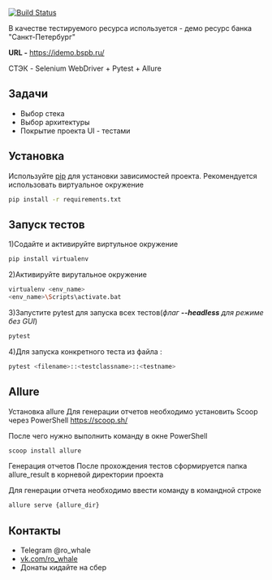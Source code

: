 [![Build Status](https://travis-ci.org/zankrus/diploma_worke.svg?branch=master)](https://travis-ci.org/zankrus/diploma_worke)


В качестве тестируемого ресурса используется - демо ресурс банка "Санкт-Петербург"

**URL -** https://idemo.bspb.ru/

СТЭК - Selenium WebDriver + Pytest + Allure

## Задачи

- Выбор стека
- Выбор архитектуры
- Покрытие проекта UI - тестами

## Установка

Используйте  [pip](https://pip.pypa.io/en/stable/) для установки зависимостей проекта. Рекомендуется использовать
виртуальное окружение

```bash
pip install -r requirements.txt
```
## Запуск тестов
1)Содайте и активируйте виртульное окружение

```bash
pip install virtualenv
```

2)Активируйте вирутальное окружение
```bash
virtualenv <env_name>
<env_name>\Scripts\activate.bat
```

3)Запустите pytest для запуска всех тестов(*флаг **--headless** для режиме без GUI*)
```bash
pytest
```
4)Для запуска конкретного теста из файла :
```bash
pytest <filename>::<testclassname>::<testname>
```
## Allure
Установка allure
Для генерации отчетов необходимо установить Scoop через PowerShell https://scoop.sh/

После чего нужно выполнить команду в окне PowerShell
```bash
scoop install allure
```

Генерация отчетов
После прохождения тестов сформируется папка allure_result в корневой директории проекта

Для генерации отчета необходимо ввести команду в командной строке
```bash
allure serve {allure_dir}
```
## Контакты

- Telegram @ro_whale
- [vk.com/ro_whale](https://vk.com/ro_whale)
- Донаты кидайте на сбер
